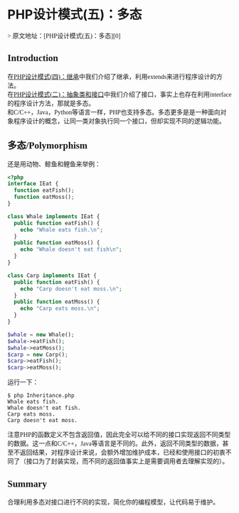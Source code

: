 # PHP设计模式(五)：多态
<font face=黑体>
> 原文地址：[PHP设计模式(五)：多态][0]

## Introduction

在[PHP设计模式(四)：继承][1]中我们介绍了继承，利用extends来进行程序设计的方法。  
在[PHP设计模式(二)：抽象类和接口][2]中我们介绍了接口，事实上也存在利用interface的程序设计方法，那就是多态。  
和C/C++，Java，Python等语言一样，PHP也支持多态。多态更多是是一种面向对象程序设计的概念，让同一类对象执行同一个接口，但却实现不同的逻辑功能。

## 多态/Polymorphism

还是用动物、鲸鱼和鲤鱼来举例：

```php
<?php
interface IEat {
  function eatFish();
  function eatMoss();
}

class Whale implements IEat {
  public function eatFish() {
    echo "Whale eats fish.\n";
  }
  public function eatMoss() {
    echo "Whale doesn't eat fish\n";
  }
}

class Carp implements IEat {
  public function eatFish() {
    echo "Carp doesn't eat moss.\n";
  }
  public function eatMoss() {
    echo "Carp eats moss.\n";
  }
}

$whale = new Whale();
$whale->eatFish();
$whale->eatMoss();
$carp = new Carp();
$carp->eatFish();
$carp->eatMoss();
```
运行一下：

    $ php Inheritance.php
    Whale eats fish.
    Whale doesn't eat fish.
    Carp eats moss.
    Carp doesn't eat moss.

注意PHP的函数定义不包含返回值，因此完全可以给不同的接口实现返回不同类型的数据。这一点和C/C++，Java等语言是不同的。此外，返回不同类型的数据，甚至不返回结果，对程序设计来说，会额外增加维护成本，已经和使用接口的初衷不同了（接口为了封装实现，而不同的返回值事实上是需要调用者去理解实现的）。

## Summary

合理利用多态对接口进行不同的实现，简化你的编程模型，让代码易于维护。

</font>

[0]: http://csprojectedu.com/2016/02/29/PHPDesignPatterns-5/
[1]: http://csprojectedu.com/2016/02/27/PHPDesignPatterns-4/
[2]: http://csprojectedu.com/2016/02/24/PHPDesignPatterns-2/